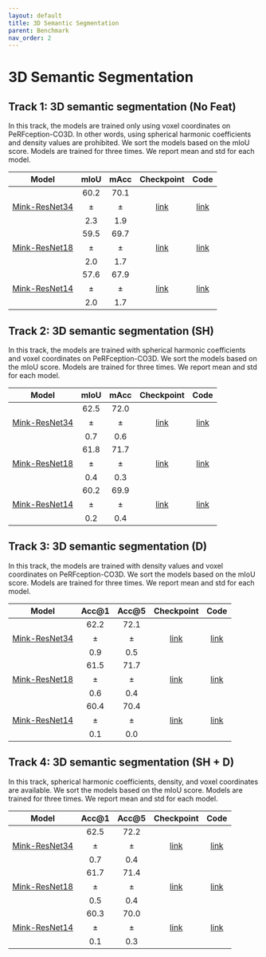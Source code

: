 ```yaml
---
layout: default
title: 3D Semantic Segmentation
parent: Benchmark
nav_order: 2
---
```


# 3D Semantic Segmentation

## Track 1: 3D semantic segmentation (No Feat)

In this track, the models are trained only using voxel coordinates on PeRFception-CO3D. In other words, using spherical harmonic coefficients and density values are prohibited. We sort the models based on the mIoU score. Models are trained for three times. We report mean and std for each model. 


|Model| mIoU | mAcc | Checkpoint | Code |
|:-:|:-:|:-:|:-:|:-:|
| [Mink-ResNet34](http://openaccess.thecvf.com/content_CVPR_2019/papers/Choy_4D_Spatio-Temporal_ConvNets_Minkowski_Convolutional_Neural_Networks_CVPR_2019_paper.pdf) | 60.2 $$\pm$$ 2.3 | 70.1 $$\pm$$ 1.9 | [link]() | [link](https://github.com/POSTECH-CVLab/NeRF-Downstream) |
| [Mink-ResNet18](http://openaccess.thecvf.com/content_CVPR_2019/papers/Choy_4D_Spatio-Temporal_ConvNets_Minkowski_Convolutional_Neural_Networks_CVPR_2019_paper.pdf) | 59.5 $$\pm$$ 2.0 | 69.7 $$\pm$$ 1.7 | [link]() | [link](https://github.com/POSTECH-CVLab/NeRF-Downstream) |
| [Mink-ResNet14](http://openaccess.thecvf.com/content_CVPR_2019/papers/Choy_4D_Spatio-Temporal_ConvNets_Minkowski_Convolutional_Neural_Networks_CVPR_2019_paper.pdf) | 57.6 $$ \pm$$ 2.0 | 67.9 $$\pm$$ 1.7 | [link]() | [link](https://github.com/POSTECH-CVLab/NeRF-Downstream) |

## Track 2: 3D semantic segmentation (SH)

In this track, the models are trained with spherical harmonic coefficients and voxel coordinates on PeRFception-CO3D. We sort the models based on the mIoU score. Models are trained for three times. We report mean and std for each model. 


|Model| mIoU | mAcc | Checkpoint | Code |
|:-:|:-:|:-:|:-:|:-:|
| [Mink-ResNet34](http://openaccess.thecvf.com/content_CVPR_2019/papers/Choy_4D_Spatio-Temporal_ConvNets_Minkowski_Convolutional_Neural_Networks_CVPR_2019_paper.pdf) | 62.5 $$\pm$$ 0.7 | 72.0 $$\pm$$ 0.6 |[link]() | [link](https://github.com/POSTECH-CVLab/NeRF-Downstream) |
| [Mink-ResNet18](http://openaccess.thecvf.com/content_CVPR_2019/papers/Choy_4D_Spatio-Temporal_ConvNets_Minkowski_Convolutional_Neural_Networks_CVPR_2019_paper.pdf) | 61.8 $$\pm$$ 0.4 | 71.7 $$\pm$$ 0.3 | [link]() | [link](https://github.com/POSTECH-CVLab/NeRF-Downstream) |
| [Mink-ResNet14](http://openaccess.thecvf.com/content_CVPR_2019/papers/Choy_4D_Spatio-Temporal_ConvNets_Minkowski_Convolutional_Neural_Networks_CVPR_2019_paper.pdf) | 60.2 $$\pm$$ 0.2 | 69.9 $$\pm$$ 0.4 | [link]() | [link](https://github.com/POSTECH-CVLab/NeRF-Downstream) |

## Track 3: 3D semantic segmentation (D)

In this track, the models are trained with density values and voxel coordinates on PeRFception-CO3D. We sort the models based on the mIoU score. Models are trained for three times. We report mean and std for each model.  


|Model| Acc@1 | Acc@5 | Checkpoint | Code |
|:-:|:-:|:-:|:-:|:-:|
| [Mink-ResNet34](http://openaccess.thecvf.com/content_CVPR_2019/papers/Choy_4D_Spatio-Temporal_ConvNets_Minkowski_Convolutional_Neural_Networks_CVPR_2019_paper.pdf) | 62.2 $$\pm$$ 0.9 | 72.1 $$\pm$$ 0.5 | [link]() | [link](https://github.com/POSTECH-CVLab/NeRF-Downstream) |
| [Mink-ResNet18](http://openaccess.thecvf.com/content_CVPR_2019/papers/Choy_4D_Spatio-Temporal_ConvNets_Minkowski_Convolutional_Neural_Networks_CVPR_2019_paper.pdf) | 61.5 $$\pm$$ 0.6 | 71.7 $$\pm$$ 0.4 | [link]() | [link](https://github.com/POSTECH-CVLab/NeRF-Downstream) |
| [Mink-ResNet14](http://openaccess.thecvf.com/content_CVPR_2019/papers/Choy_4D_Spatio-Temporal_ConvNets_Minkowski_Convolutional_Neural_Networks_CVPR_2019_paper.pdf) | 60.4 $$\pm$$ 0.1 | 70.4 $$\pm$$ 0.0| [link]() | [link](https://github.com/POSTECH-CVLab/NeRF-Downstream) |

## Track 4: 3D semantic segmentation (SH + D)

In this track, spherical harmonic coefficients, density, and voxel coordinates are available. We sort the models based on the mIoU score. Models are trained for three times. We report mean and std for each model. 


|Model| Acc@1 | Acc@5 | Checkpoint | Code |
|:-:|:-:|:-:|:-:|:-:|
| [Mink-ResNet34](http://openaccess.thecvf.com/content_CVPR_2019/papers/Choy_4D_Spatio-Temporal_ConvNets_Minkowski_Convolutional_Neural_Networks_CVPR_2019_paper.pdf) | 62.5 $$\pm$$ 0.7 | 72.2 $$\pm$$ 0.4 | [link]() | [link](https://github.com/POSTECH-CVLab/NeRF-Downstream) |
| [Mink-ResNet18](http://openaccess.thecvf.com/content_CVPR_2019/papers/Choy_4D_Spatio-Temporal_ConvNets_Minkowski_Convolutional_Neural_Networks_CVPR_2019_paper.pdf) | 61.7 $$\pm$$ 0.5 | 71.4 $$\pm$$ 0.4 | [link]() | [link](https://github.com/POSTECH-CVLab/NeRF-Downstream) |
| [Mink-ResNet14](http://openaccess.thecvf.com/content_CVPR_2019/papers/Choy_4D_Spatio-Temporal_ConvNets_Minkowski_Convolutional_Neural_Networks_CVPR_2019_paper.pdf) | 60.3 $$\pm$$ 0.1 | 70.0 $$\pm$$ 0.3 | [link]() | [link](https://github.com/POSTECH-CVLab/NeRF-Downstream)  |